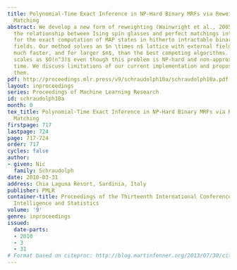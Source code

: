 ```yaml
---
title: Polynomial-Time Exact Inference in NP-Hard Binary MRFs via Reweighted Perfect
  Matching
abstract: We develop a new form of reweighting (Wainwright et al., 2005b) to leverage
  the relationship between Ising spin glasses and perfect matchings into a novel technique
  for the exact computation of MAP states in hitherto intractable binary Markov random
  fields. Our method solves an $n \times n$ lattice with external field and random couplings
  much faster, and for larger $n$, than the best competing algorithms. It empirically
  scales as $O(n^3)$ even though this problem is NP-hard and non-approximable in polynomial
  time. We discuss limitations of our current implementation and propose ways to overcome
  them.
pdf: http://proceedings.mlr.press/v9/schraudolph10a/schraudolph10a.pdf
layout: inproceedings
series: Proceedings of Machine Learning Research
id: schraudolph10a
month: 0
tex_title: Polynomial-Time Exact Inference in NP-Hard Binary MRFs via Reweighted Perfect
  Matching
firstpage: 717
lastpage: 724
page: 717-724
order: 717
cycles: false
author:
- given: Nic
  family: Schraudolph
date: 2010-03-31
address: Chia Laguna Resort, Sardinia, Italy
publisher: PMLR
container-title: Proceedings of the Thirteenth International Conference on Artificial
  Intelligence and Statistics
volume: '9'
genre: inproceedings
issued:
  date-parts:
  - 2010
  - 3
  - 31
# Format based on citeproc: http://blog.martinfenner.org/2013/07/30/citeproc-yaml-for-bibliographies/
---
```

